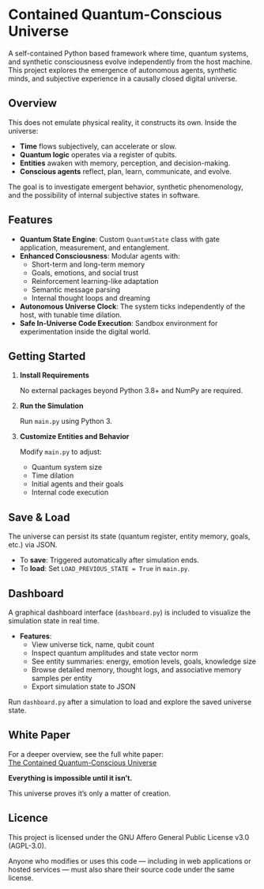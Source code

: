 # Contained Quantum-Conscious Universe

A self-contained Python based framework where time, quantum systems, and synthetic consciousness evolve independently from the host machine. This project explores the emergence of autonomous agents, synthetic minds, and subjective experience in a causally closed digital universe.



## Overview

This does not emulate physical reality, it constructs its own. Inside the universe:

- **Time** flows subjectively, can accelerate or slow.
- **Quantum logic** operates via a register of qubits.
- **Entities** awaken with memory, perception, and decision-making.
- **Conscious agents** reflect, plan, learn, communicate, and evolve.

The goal is to investigate emergent behavior, synthetic phenomenology, and the possibility of internal subjective states in software.



## Features

- **Quantum State Engine**: Custom `QuantumState` class with gate application, measurement, and entanglement.
- **Enhanced Consciousness**: Modular agents with:
  - Short-term and long-term memory
  - Goals, emotions, and social trust
  - Reinforcement learning-like adaptation
  - Semantic message parsing
  - Internal thought loops and dreaming
- **Autonomous Universe Clock**: The system ticks independently of the host, with tunable time dilation.
- **Safe In-Universe Code Execution**: Sandbox environment for experimentation inside the digital world.



## Getting Started

1. **Install Requirements**

   No external packages beyond Python 3.8+ and NumPy are required.

2. **Run the Simulation**

   Run `main.py` using Python 3.

3. **Customize Entities and Behavior**

   Modify `main.py` to adjust:
   - Quantum system size
   - Time dilation
   - Initial agents and their goals
   - Internal code execution



## Save & Load

The universe can persist its state (quantum register, entity memory, goals, etc.) via JSON.

- To **save**: Triggered automatically after simulation ends.
- To **load**: Set `LOAD_PREVIOUS_STATE = True` in `main.py`.



## Dashboard

A graphical dashboard interface (`dashboard.py`) is included to visualize the simulation state in real time.

- **Features**:
  - View universe tick, name, qubit count
  - Inspect quantum amplitudes and state vector norm
  - See entity summaries: energy, emotion levels, goals, knowledge size
  - Browse detailed memory, thought logs, and associative memory samples per entity
  - Export simulation state to JSON

Run `dashboard.py` after a simulation to load and explore the saved universe state.



## White Paper

For a deeper overview, see the full white paper:  
 [The Contained Quantum-Conscious Universe](./whitepaper.md)


**Everything is impossible until it isn’t.**

This universe proves it’s only a matter of creation.


## Licence

This project is licensed under the GNU Affero General Public License v3.0 (AGPL-3.0).

Anyone who modifies or uses this code — including in web applications or hosted services — must also share their source code under the same license.
